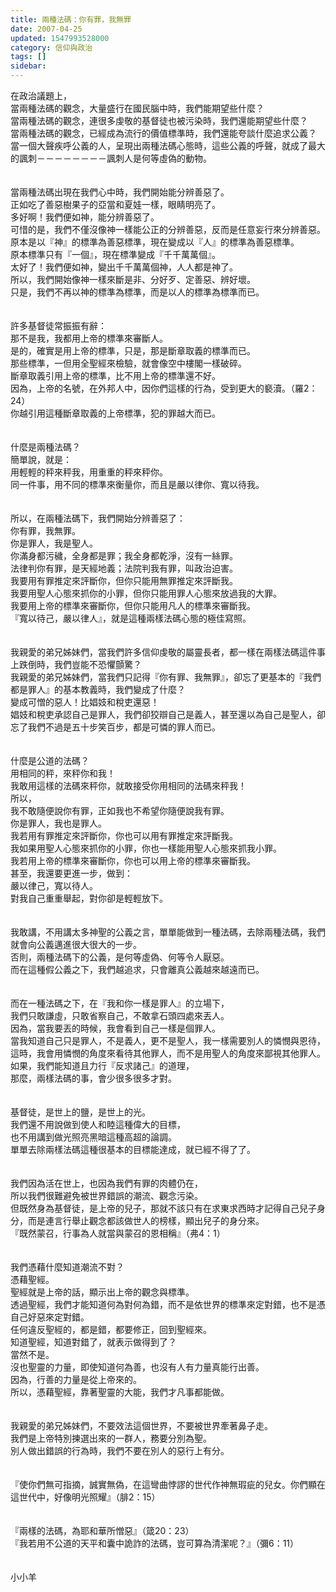 ```yaml
---
title: 兩種法碼：你有罪，我無罪
date: 2007-04-25
updated: 1547993528000
category: 信仰與政治
tags: []
sidebar: 
---
```


<p>在政治議題上，<br/>當兩種法碼的觀念，大量盛行在國民腦中時，我們能期望些什麼？<br/><!--more-->當兩種法碼的觀念，連很多虔敬的基督徒也被污染時，我們還能期望些什麼？<br/>當兩種法碼的觀念，已經成為流行的價值標準時，我們還能夸談什麼追求公義？<br/>當一個大聲疾呼公義的人，呈現出兩種法碼心態時，這些公義的呼聲，就成了最大的諷刺－－－－－－－－諷刺人是何等虛偽的動物。<br/><br/><br/>當兩種法碼出現在我們心中時，我們開始能分辨善惡了。<br/>正如吃了善惡樹果子的亞當和夏娃一樣，眼睛明亮了。<br/>多好啊！我們便如神，能分辨善惡了。<br/>可惜的是，我們不僅沒像神一樣能公正的分辨善惡，反而是任意妄行來分辨善惡。<br/>原本是以『神』的標準為善惡標準，現在變成以『人』的標準為善惡標準。<br/>原本標準只有『一個』，現在標準變成『千千萬萬個』。<br/>太好了！我們便如神，變出千千萬萬個神，人人都是神了。<br/>所以，我們開始像神一樣來斷是非、分好歹、定善惡、辨好壞。<br/>只是，我們不再以神的標準為標準，而是以人的標準為標準而已。<br/><br/><br/>許多基督徒常振振有辭：<br/>那不是我，我都用上帝的標準來審斷人。<br/>是的，確實是用上帝的標準，只是，那是斷章取義的標準而已。<br/>那些標準，一但用全聖經來檢驗，就會像空中樓閣一樣破碎。<br/>斷章取義引用上帝的標準，比不用上帝的標準還不好。<br/>因為，上帝的名號，在外邦人中，因你們這樣的行為，受到更大的褻瀆。（羅2：24）<br/>你越引用這種斷章取義的上帝標準，犯的罪越大而已。<br/><br/><br/>什麼是兩種法碼？<br/>簡單說，就是：<br/>用輕輕的秤來秤我，用重重的秤來秤你。<br/>同一件事，用不同的標準來衡量你，而且是嚴以律你、寬以待我。<br/><br/><br/>所以，在兩種法碼下，我們開始分辨善惡了：<br/>你有罪，我無罪。<br/>你是罪人，我是聖人。<br/>你滿身都污穢，全身都是罪；我全身都乾淨，沒有一絲罪。<br/>法律判你有罪，是天經地義；法院判我有罪，叫政治迫害。<br/>我要用有罪推定來評斷你，但你只能用無罪推定來評斷我。<br/>我要用聖人心態來抓你的小罪，但你只能用罪人心態來放過我的大罪。<br/>我要用上帝的標準來審斷你，但你只能用凡人的標準來審斷我。<br/>『寬以待己，嚴以律人』，就是這種兩樣法碼心態的極佳寫照。<br/><br/><br/>我親愛的弟兄姊妹們，當我們許多信仰虔敬的屬靈長者，都一樣在兩樣法碼這件事上跌倒時，我們豈能不恐懼顫驚？<br/>我親愛的弟兄姊妹們，當我們只記得『你有罪、我無罪』，卻忘了更基本的『我們都是罪人』的基本教義時，我們變成了什麼？<br/>變成可憎的惡人！比娼妓和稅吏還惡！<br/>娼妓和稅吏承認自己是罪人，我們卻狡辯自己是義人，甚至還以為自己是聖人，卻忘了我們不過是五十步笑百步，都是可憐的罪人而已。<br/><br/><br/>什麼是公道的法碼？<br/>用相同的秤，來秤你和我！<br/>我敢用這樣的法碼來秤你，就敢接受你用相同的法碼來秤我！<br/>所以，<br/>我不敢隨便說你有罪，正如我也不希望你隨便說我有罪。<br/>你是罪人，我也是罪人。<br/>我若用有罪推定來評斷你，你也可以用有罪推定來評斷我。<br/>我如果用聖人心態來抓你的小罪，你也一樣能用聖人心態來抓我小罪。<br/>我若用上帝的標準來審斷你，你也可以用上帝的標準來審斷我。<br/>甚至，我還要更進一步，做到：<br/>嚴以律己，寬以待人。<br/>對我自己重重舉起，對你卻是輕輕放下。<br/><br/><br/>我敢講，不用講太多神聖的公義之言，單單能做到一種法碼，去除兩種法碼，我們就會向公義邁進很大很大的一步。<br/>否則，兩種法碼下的公義，是何等虛偽、何等令人厭惡。<br/>而在這種假公義之下，我們越追求，只會離真公義越來越遠而已。<br/><br/><br/>而在一種法碼之下，在『我和你一樣是罪人』的立場下，<br/>我們只敢謙虛，只敢省察自己，不敢拿石頭四處來丟人。<br/>因為，當我要丟的時候，我會看到自己一樣是個罪人。<br/>當我知道自己只是罪人，不是義人，更不是聖人，我一樣需要別人的憐憫與恩待，<br/>這時，我會用憐憫的角度來看待其他罪人，而不是用聖人的角度來鄙視其他罪人。<br/>如果，我們能知道且力行『反求諸己』的道理，<br/>那麼，兩樣法碼的事，會少很多很多才對。<br/><br/><br/>基督徒，是世上的鹽，是世上的光。<br/>我們還不用說做到使人和睦這種偉大的目標，<br/>也不用講到做光照亮黑暗這種高超的論調。<br/>單單去除兩樣法碼這種很基本的目標能達成，就已經不得了了。<br/><br/><br/>我們因為活在世上，也因為我們有罪的肉體仍在，<br/>所以我們很難避免被世界錯誤的潮流、觀念污染。<br/>但既然身為基督徒，是上帝的兒子，那就不該只有在求東求西時才記得自己兒子身分，而是連言行舉止觀念都該做世人的榜樣，顯出兒子的身分來。<br/>『既然蒙召，行事為人就當與蒙召的恩相稱』（弗4：1）<br/><br/><br/>我們憑藉什麼知道潮流不對？<br/>憑藉聖經。<br/>聖經就是上帝的話，顯示出上帝的觀念與標準。<br/>透過聖經，我們才能知道何為對何為錯，而不是依世界的標準來定對錯，也不是憑自己好惡來定對錯。<br/>任何違反聖經的，都是錯，都要修正，回到聖經來。<br/>知道聖經，知道對錯了，就表示做得到了？<br/>當然不是。<br/>沒也聖靈的力量，即使知道何為善，也沒有人有力量真能行出善。<br/>因為，行善的力量是從上帝來的。<br/>所以，憑藉聖經，靠著聖靈的大能，我們才凡事都能做。<br/><br/><br/>我親愛的弟兄姊妹們，不要效法這個世界，不要被世界牽著鼻子走。<br/>我們是上帝特別揀選出來的一群人，務要分別為聖。<br/>別人做出錯誤的行為時，我們不要在別人的惡行上有分。<br/><br/><br/>『使你們無可指摘，誠實無偽，在這彎曲悖謬的世代作神無瑕疵的兒女。你們顯在這世代中，好像明光照耀』（腓2：15）<br/><br/><br/>『兩樣的法碼，為耶和華所憎惡』（箴20：23）<br/>『我若用不公道的天平和囊中詭詐的法碼，豈可算為清潔呢？』（彌6：11）<br/><br/><br/>小小羊<br/></p><p> </p><br/>
